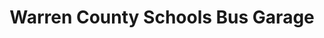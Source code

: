 ---
title: "Warren County Schools Bus Garage"
url: /norlina/warren-county-schools-bus-garage/
shop: Autowerkstatt
---